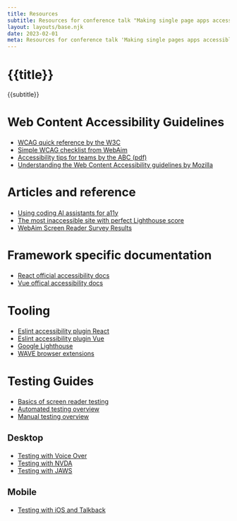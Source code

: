```yaml
---
title: Resources
subtitle: Resources for conference talk "Making single page apps accessible".
layout: layouts/base.njk
date: 2023-02-01
meta: Resources for conference talk 'Making single pages apps accessible'
---
```


<div class="container__blog">

<h1>{{title}}</h1>
<p class="subtitle">{{subtitle}}</p>

## Web Content Accessibility Guidelines

- [WCAG quick reference by the W3C](https://www.w3.org/WAI/WCAG22/quickref/?versions=2.1)
- [Simple WCAG checklist from WebAim](https://webaim.org/standards/wcag/checklist)
- [Accessibility tips for teams by the ABC (pdf)](https://about.abc.net.au/wp-content/uploads/2019/06/a11y_Tips4Teams.pdf)
- [Understanding the Web Content Accessibility guidelines by Mozilla](https://developer.mozilla.org/en-US/docs/Web/Accessibility/Understanding_WCAG)


## Articles and reference

- [Using coding AI assistants for a11y](https://github.blog/2023-10-09-prompting-github-copilot-chat-to-become-your-personal-ai-assistant-for-accessibility/)
- [The most inaccessible site with perfect Lighthouse score](https://www.matuzo.at/blog/building-the-most-inaccessible-site-possible-with-a-perfect-lighthouse-score/)
- [WebAim Screen Reader Survey Results](https://webaim.org/projects/screenreadersurvey9/#primary)

## Framework specific documentation

- [React official accessibility docs](https://legacy.reactjs.org/docs/accessibility.html#gatsby-focus-wrapper)
- [Vue offical accessibility docs](https://vuejs.org/guide/best-practices/accessibility.html)

## Tooling

- [Eslint accessibility plugin React](https://www.npmjs.com/package/eslint-plugin-jsx-a11y)
- [Eslint accessibility plugin Vue](https://www.npmjs.com/package/eslint-plugin-vuejs-accessibility)
- [Google Lighthouse](https://developer.chrome.com/docs/lighthouse/accessibility/)
- [WAVE browser extensions](https://wave.webaim.org/extension/)

## Testing Guides

- [Basics of screen reader testing](https://hireup.atlassian.net/wiki/x/TACZqQ)
- [Automated testing overview](https://accessibility.huit.harvard.edu/auto-tools-testing)
- [Manual testing overview](https://accessibility.huit.harvard.edu/manual-testing-accessibility)

### Desktop

- [Testing with Voice Over](https://accessibility.huit.harvard.edu/voiceover)
- [Testing with NVDA](https://accessibility.huit.harvard.edu/nvda)
- [Testing with JAWS](https://accessibility.huit.harvard.edu/jaws)

### Mobile

- [Testing with iOS and Talkback](https://scottvinkle.me/blogs/work/mobile-screen-reader-testing)

</div>
<style>h2 {font-size: 1.675rem} h3 {font-size: 1.25rem}</style>

